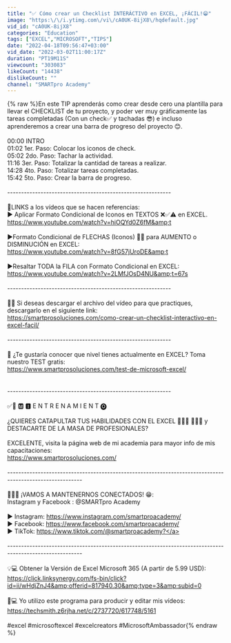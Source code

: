 ```yaml
---
title: "✅ Cómo crear un Checklist INTERÁCTIVO en EXCEL, ¡FÁCIL!😁"
image: "https:\/\/i.ytimg.com\/vi\/cA0UK-8ijX8\/hqdefault.jpg"
vid_id: "cA0UK-8ijX8"
categories: "Education"
tags: ["EXCEL","MICROSOFT","TIPS"]
date: "2022-04-18T09:56:47+03:00"
vid_date: "2022-03-02T11:00:17Z"
duration: "PT19M11S"
viewcount: "303083"
likeCount: "14438"
dislikeCount: ""
channel: "SMARTpro Academy"
---
```

{% raw %}En este TIP aprenderás como crear desde cero una plantilla para llevar el CHECKLIST de tu proyecto, y poder ver muy gráficamente las tareas completadas (Con un check✅ y tachadas 😎) e incluso aprenderemos a crear una barra de progreso del proyecto 😊.<br /><br />00:00​ INTRO<br />01:02 1er. Paso: Colocar los iconos de check.<br />05:02 2do. Paso: Tachar la actividad.<br />11:16 3er. Paso: Totalizar la cantidad de tareas a realizar.<br />14:28 4to. Paso: Totalizar tareas completadas.<br />15:42 5to. Paso: Crear la barra de progreso.<br /><br />----------------------------------------------------------- <br /><br />👀LINKS a los vídeos que se hacen referencias:<br />▶ Aplicar Formato Condicional de Iconos en TEXTOS ❌✅⚠ en EXCEL.<br /><a rel="nofollow" target="blank" href="https://www.youtube.com/watch?v=hiOQYd0Z6fM&amp;t">https://www.youtube.com/watch?v=hiOQYd0Z6fM&amp;t</a><br /><br />▶Formato Condicional de FLECHAS (Iconos) 🔼🔽 para AUMENTO o DISMINUCIÓN en EXCEL:<br /><a rel="nofollow" target="blank" href="https://www.youtube.com/watch?v=8fG57jUroDE&amp;t">https://www.youtube.com/watch?v=8fG57jUroDE&amp;t</a><br /><br />▶Resaltar TODA la FILA con Formato Condicional en EXCEL:<br /><a rel="nofollow" target="blank" href="https://www.youtube.com/watch?v=2LMfJOsD4NU&amp;t=67s">https://www.youtube.com/watch?v=2LMfJOsD4NU&amp;t=67s</a><br /><br />----------------------------------------------------------- <br /><br />👨‍💻 Si deseas descargar el archivo del vídeo para que practiques, descargarlo en el siguiente link:<br /><a rel="nofollow" target="blank" href="https://smartprosoluciones.com/como-crear-un-checklist-interactivo-en-excel-facil/">https://smartprosoluciones.com/como-crear-un-checklist-interactivo-en-excel-facil/</a><br />​<br />----------------------------------------------------------- <br /><br />📒 ¿Te gustaría conocer que nivel tienes actualmente en EXCEL? Toma nuestro TEST gratis: <br /><a rel="nofollow" target="blank" href="https://www.smartprosoluciones.com/test-de-microsoft-excel/">https://www.smartprosoluciones.com/test-de-microsoft-excel/</a><br />​<br /><br />----------------------------------------------------------- <br /><br />✅🚀 🅼 🅸  E N T R E N A M I E N T 🅞 <br /><br />¿QUIERES CATAPULTAR TUS HABILIDADES CON EL EXCEL 👩🏻‍💻 👨🏻‍💻 y DESTACARTE DE LA MASA DE PROFESIONALES? <br /><br />EXCELENTE, visita la página web de mi academia para mayor info de mis capacitaciones: <br /><a rel="nofollow" target="blank" href="https://www.smartprosoluciones.com/">https://www.smartprosoluciones.com/</a><br /><br />---------------------------------------------------------------------------------------------------------<br /><br />👨‍👨‍👧 ¡VAMOS A MANTENERNOS CONECTADOS! 😁: <br />Instagram y Facebook : @SMARTpro Academy <br /><br />► Instagram: <a rel="nofollow" target="blank" href="https://www.instagram.com/smartproacademy/">https://www.instagram.com/smartproacademy/</a><br />► Facebook: <a rel="nofollow" target="blank" href="https://www.facebook.com/smartproacademy/">https://www.facebook.com/smartproacademy/</a><br />► TikTok: <a rel="nofollow" target="blank" href="https://www.tiktok.com/@smartproacademy?">https://www.tiktok.com/@smartproacademy?</a><br /><br />---------------------------------------------------------------------------------------------------------<br /><br />💡💻 Obtener la Versión de Excel Microsoft 365 (A partir de 5.99 USD):<br /><a rel="nofollow" target="blank" href="https://click.linksynergy.com/fs-bin/click?id=ii/wHdjZnJ4&amp;offerid=817940.30&amp;type=3&amp;subid=0">https://click.linksynergy.com/fs-bin/click?id=ii/wHdjZnJ4&amp;offerid=817940.30&amp;type=3&amp;subid=0</a><br /><br />🎥💻 Yo utilizo este programa para producir y editar mis vídeos: <a rel="nofollow" target="blank" href="https://techsmith.z6rjha.net/c/2737720/617748/5161">https://techsmith.z6rjha.net/c/2737720/617748/5161</a><br /><br />#excel #microsoftexcel #excelcreators #MicrosoftAmbassador{% endraw %}
